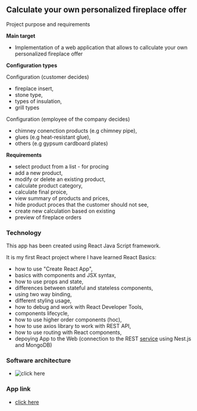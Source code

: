 ## Calculate your own personalized fireplace offer

Project purpose and requirements

**Main target**
 
- Implementation of a web application that allows to callculate your own 
personalized fireplace offer

**Configuration types**

 Configuration (customer decides)
  - fireplace insert,
  - stone type,
  - types of insulation,
  - grill types
 
 Configuration (employee of the company decides)
  - chimney conenction products (e.g chimney pipe),
  - glues (e.g heat-resistant glue),
  - others (e.g gypsum cardboard plates)
 
**Requirements**

 - select product from a list - for procing
 - add a new product,
 - modify or delete an existing product,
 - calculate product category,
 - calculate final proice,
 - view summary of products and prices,
 - hide product proces that the customer should not see,
 - create new calculation based on existing
 - preview of fireplace orders
 
### Technology

This app has been created using React Java Script framework.

It is my first React project where I have learned React Basics:

 - how to use "Create React App",
 - basics with components and JSX syntax,
 - how to use props and state,
 - differences between stateful and stateless components,
 - using two way binding,
 - different styling usage,
 - how to debug and work with React Developer Tools,
 - components lifecycle,
 - how to use higher order components (hoc),
 - how to use axios library to work with REST API,
 - how to use routing with React components,
 - depoying App to the Web (connection to the REST [service]() using Nest.js and MongoDB)

### Software architecture
- ![click here]()

### App link
- [click here](http://vps776189.ovh.net:3001)
